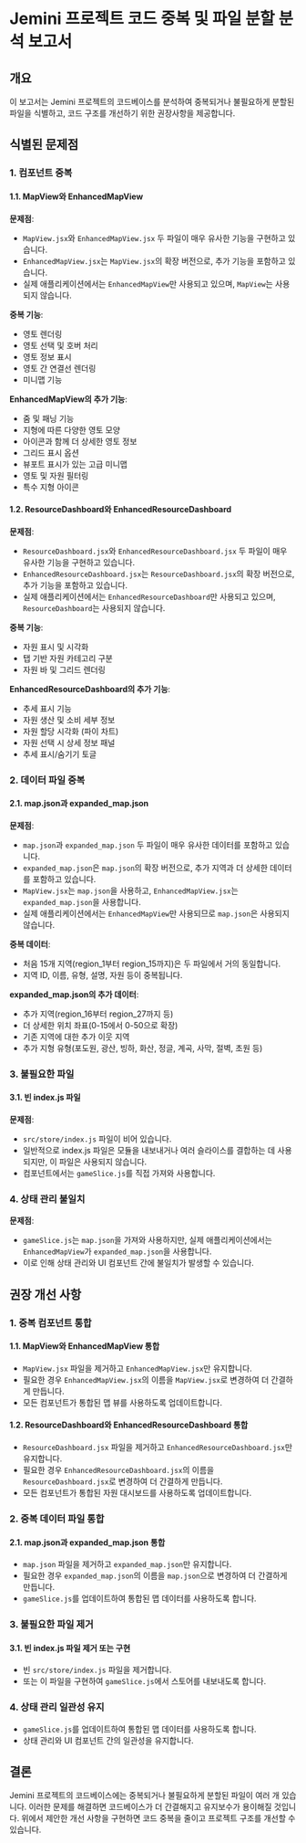 # Jemini 프로젝트 코드 중복 및 파일 분할 분석 보고서

## 개요

이 보고서는 Jemini 프로젝트의 코드베이스를 분석하여 중복되거나 불필요하게 분할된 파일을 식별하고, 코드 구조를 개선하기 위한 권장사항을 제공합니다.

## 식별된 문제점

### 1. 컴포넌트 중복

#### 1.1. MapView와 EnhancedMapView

**문제점**: 
- `MapView.jsx`와 `EnhancedMapView.jsx` 두 파일이 매우 유사한 기능을 구현하고 있습니다.
- `EnhancedMapView.jsx`는 `MapView.jsx`의 확장 버전으로, 추가 기능을 포함하고 있습니다.
- 실제 애플리케이션에서는 `EnhancedMapView`만 사용되고 있으며, `MapView`는 사용되지 않습니다.

**중복 기능**:
- 영토 렌더링
- 영토 선택 및 호버 처리
- 영토 정보 표시
- 영토 간 연결선 렌더링
- 미니맵 기능

**EnhancedMapView의 추가 기능**:
- 줌 및 패닝 기능
- 지형에 따른 다양한 영토 모양
- 아이콘과 함께 더 상세한 영토 정보
- 그리드 표시 옵션
- 뷰포트 표시가 있는 고급 미니맵
- 영토 및 자원 필터링
- 특수 지형 아이콘

#### 1.2. ResourceDashboard와 EnhancedResourceDashboard

**문제점**:
- `ResourceDashboard.jsx`와 `EnhancedResourceDashboard.jsx` 두 파일이 매우 유사한 기능을 구현하고 있습니다.
- `EnhancedResourceDashboard.jsx`는 `ResourceDashboard.jsx`의 확장 버전으로, 추가 기능을 포함하고 있습니다.
- 실제 애플리케이션에서는 `EnhancedResourceDashboard`만 사용되고 있으며, `ResourceDashboard`는 사용되지 않습니다.

**중복 기능**:
- 자원 표시 및 시각화
- 탭 기반 자원 카테고리 구분
- 자원 바 및 그리드 렌더링

**EnhancedResourceDashboard의 추가 기능**:
- 추세 표시 기능
- 자원 생산 및 소비 세부 정보
- 자원 할당 시각화 (파이 차트)
- 자원 선택 시 상세 정보 패널
- 추세 표시/숨기기 토글

### 2. 데이터 파일 중복

#### 2.1. map.json과 expanded_map.json

**문제점**:
- `map.json`과 `expanded_map.json` 두 파일이 매우 유사한 데이터를 포함하고 있습니다.
- `expanded_map.json`은 `map.json`의 확장 버전으로, 추가 지역과 더 상세한 데이터를 포함하고 있습니다.
- `MapView.jsx`는 `map.json`을 사용하고, `EnhancedMapView.jsx`는 `expanded_map.json`을 사용합니다.
- 실제 애플리케이션에서는 `EnhancedMapView`만 사용되므로 `map.json`은 사용되지 않습니다.

**중복 데이터**:
- 처음 15개 지역(region_1부터 region_15까지)은 두 파일에서 거의 동일합니다.
- 지역 ID, 이름, 유형, 설명, 자원 등이 중복됩니다.

**expanded_map.json의 추가 데이터**:
- 추가 지역(region_16부터 region_27까지 등)
- 더 상세한 위치 좌표(0-15에서 0-50으로 확장)
- 기존 지역에 대한 추가 이웃 지역
- 추가 지형 유형(포도원, 광산, 빙하, 화산, 정글, 계곡, 사막, 절벽, 초원 등)

### 3. 불필요한 파일

#### 3.1. 빈 index.js 파일

**문제점**:
- `src/store/index.js` 파일이 비어 있습니다.
- 일반적으로 index.js 파일은 모듈을 내보내거나 여러 슬라이스를 결합하는 데 사용되지만, 이 파일은 사용되지 않습니다.
- 컴포넌트에서는 `gameSlice.js`를 직접 가져와 사용합니다.

### 4. 상태 관리 불일치

**문제점**:
- `gameSlice.js`는 `map.json`을 가져와 사용하지만, 실제 애플리케이션에서는 `EnhancedMapView`가 `expanded_map.json`을 사용합니다.
- 이로 인해 상태 관리와 UI 컴포넌트 간에 불일치가 발생할 수 있습니다.

## 권장 개선 사항

### 1. 중복 컴포넌트 통합

#### 1.1. MapView와 EnhancedMapView 통합

- `MapView.jsx` 파일을 제거하고 `EnhancedMapView.jsx`만 유지합니다.
- 필요한 경우 `EnhancedMapView.jsx`의 이름을 `MapView.jsx`로 변경하여 더 간결하게 만듭니다.
- 모든 컴포넌트가 통합된 맵 뷰를 사용하도록 업데이트합니다.

#### 1.2. ResourceDashboard와 EnhancedResourceDashboard 통합

- `ResourceDashboard.jsx` 파일을 제거하고 `EnhancedResourceDashboard.jsx`만 유지합니다.
- 필요한 경우 `EnhancedResourceDashboard.jsx`의 이름을 `ResourceDashboard.jsx`로 변경하여 더 간결하게 만듭니다.
- 모든 컴포넌트가 통합된 자원 대시보드를 사용하도록 업데이트합니다.

### 2. 중복 데이터 파일 통합

#### 2.1. map.json과 expanded_map.json 통합

- `map.json` 파일을 제거하고 `expanded_map.json`만 유지합니다.
- 필요한 경우 `expanded_map.json`의 이름을 `map.json`으로 변경하여 더 간결하게 만듭니다.
- `gameSlice.js`를 업데이트하여 통합된 맵 데이터를 사용하도록 합니다.

### 3. 불필요한 파일 제거

#### 3.1. 빈 index.js 파일 제거 또는 구현

- 빈 `src/store/index.js` 파일을 제거합니다.
- 또는 이 파일을 구현하여 `gameSlice.js`에서 스토어를 내보내도록 합니다.

### 4. 상태 관리 일관성 유지

- `gameSlice.js`를 업데이트하여 통합된 맵 데이터를 사용하도록 합니다.
- 상태 관리와 UI 컴포넌트 간의 일관성을 유지합니다.

## 결론

Jemini 프로젝트의 코드베이스에는 중복되거나 불필요하게 분할된 파일이 여러 개 있습니다. 이러한 문제를 해결하면 코드베이스가 더 간결해지고 유지보수가 용이해질 것입니다. 위에서 제안한 개선 사항을 구현하면 코드 중복을 줄이고 프로젝트 구조를 개선할 수 있습니다.